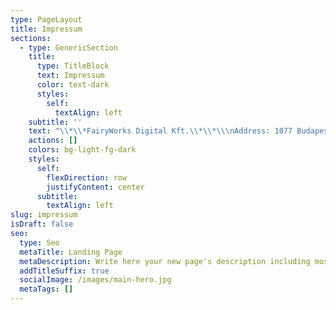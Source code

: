```yaml
---
type: PageLayout
title: Impressum
sections:
  - type: GenericSection
    title:
      type: TitleBlock
      text: Impressum
      color: text-dark
      styles:
        self:
          textAlign: left
    subtitle: ''
    text: "\\*\\*FairyWorks Digital Kft.\\*\\*\\\nAddress: 1077 Budapest, Rottenbiller utca 44. Fsz. Ü-8. ajtó\\\nContact: <ThisAddressReceivesALotOfSpamPleaseUseContactFormInstead@fairy.works>\\\nRegistration office: Fővárosi Törvényszék Cégbírósága\\\nRegistration number: 01-09-376520\\\nTax number:\_28843582-2-42\\\nEU tax number:\_HU28843582\\\nHosting provider: [Netlify](https://www.netlify.com/contact/)\n"
    actions: []
    colors: bg-light-fg-dark
    styles:
      self:
        flexDirection: row
        justifyContent: center
      subtitle:
        textAlign: left
slug: impressum
isDraft: false
seo:
  type: Seo
  metaTitle: Landing Page
  metaDescription: Write here your new page's description including most relevant keywords.
  addTitleSuffix: true
  socialImage: /images/main-hero.jpg
  metaTags: []
---
```

